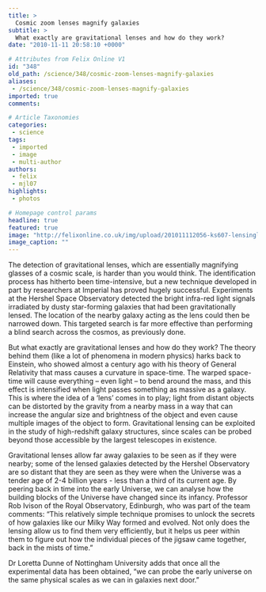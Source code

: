 ```yaml
---
title: >
  Cosmic zoom lenses magnify galaxies
subtitle: >
  What exactly are gravitational lenses and how do they work?
date: "2010-11-11 20:58:10 +0000"

# Attributes from Felix Online V1
id: "348"
old_path: /science/348/cosmic-zoom-lenses-magnify-galaxies
aliases:
 - /science/348/cosmic-zoom-lenses-magnify-galaxies
imported: true
comments:

# Article Taxonomies
categories:
 - science
tags:
 - imported
 - image
 - multi-author
authors:
 - felix
 - mjl07
highlights:
 - photos

# Homepage control params
headline: true
featured: true
image: "http://felixonline.co.uk/img/upload/201011112056-ks607-lensingl.jpg"
image_caption: ""
---
```


The detection of gravitational lenses, which are essentially magnifying glasses of a cosmic scale, is harder than you would think. The identification process has hitherto been time-intensive, but a new technique developed in part by researchers at Imperial has proved hugely successful. Experiments at the Hershel Space Observatory detected the bright infra-red light signals irradiated by dusty star-forming galaxies that had been gravitationally lensed. The location of the nearby galaxy acting as the lens could then be narrowed down. This targeted search is far more effective than performing a blind search across the cosmos, as previously done.

But what exactly are gravitational lenses and how do they work? The theory behind them (like a lot of phenomena in modern physics) harks back to Einstein, who showed almost a century ago with his theory of General Relativity that mass causes a curvature in space-time. The warped space-time will cause everything – even light – to bend around the mass, and this effect is intensified when light passes something as massive as a galaxy. This is where the idea of a ‘lens’ comes in to play; light from distant objects can be distorted by the gravity from a nearby mass in a way that can increase the angular size and brightness of the object and even cause multiple images of the object to form. Gravitational lensing can be exploited in the study of high-redshift galaxy structures, since scales can be probed beyond those accessible by the largest telescopes in existence.

Gravitational lenses allow far away galaxies to be seen as if they were nearby; some of the lensed galaxies detected by the Hershel Observatory are so distant that they are seen as they were when the Universe was a tender age of 2-4 billion years - less than a third of its current age. By peering back in time into the early Universe, we can analyse how the building blocks of the Universe have changed since its infancy. Professor Rob Ivison of the Royal Observatory, Edinburgh, who was part of the team comments: “This relatively simple technique promises to unlock the secrets of how galaxies like our Milky Way formed and evolved. Not only does the lensing allow us to find them very efficiently, but it helps us peer within them to figure out how the individual pieces of the jigsaw came together, back in the mists of time.”

Dr Loretta Dunne of Nottingham University adds that once all the experimental data has been obtained, “we can probe the early universe on the same physical scales as we can in galaxies next door.”
